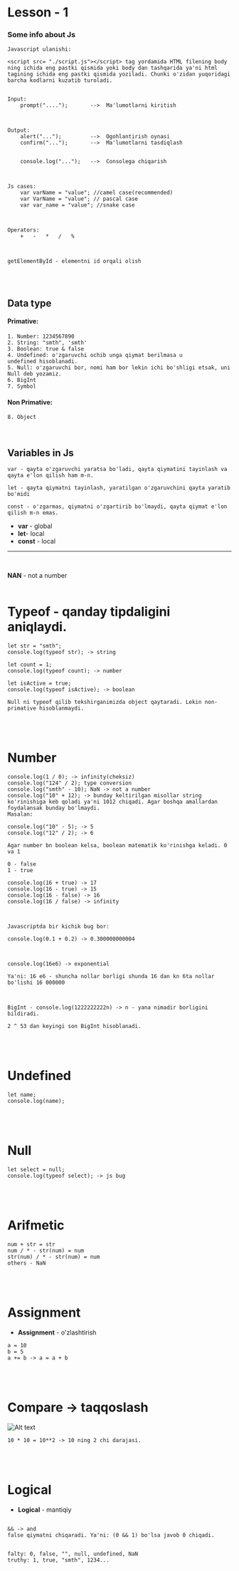 # Lesson - 1

### Some info about Js

    Javascript ulanishi:

    <script src= "./script.js"></script> tag yordamida HTML filening body ning ichida eng pastki qismida yoki body dan tashqarida ya'ni html tagining ichida eng pastki qismida yoziladi. Chunki o'zidan yuqoridagi barcha kodlarni kuzatib turoladi.

```

Input:
    prompt("....");       -->  Ma'lumotlarni kiritish



Output:
    alert("...");         -->  Ogohlantirish oynasi
    confirm("...");       -->  Ma'lumotlarni tasdiqlash


    console.log("...");   -->  Consolega chiqarish



Js cases:
    var varName = "value"; //camel case(recommended)
    var VarName = "value"; // pascal case
    var var_name = "value"; //snake case



Operators:
    +   -   *   /   %



getElementById - elementni id orqali olish


```

<br>

## Data type

#### Primative:

    1. Number: 1234567890
    2. String: "smth", 'smth'
    3. Boolean: true & false
    4. Undefined: o'zgaruvchi ochib unga qiymat berilmasa u       undefined hisoblanadi.
    5. Null: o'zgaruvchi bor, nomi ham bor lekin ichi bo'shligi etsak, uni Null deb yozamiz.
    6. BigInt
    7. Symbol

#### Non Primative:

    8. Object

<br>

## Variables in Js

```
var - qayta o'zgaruvchi yaratsa bo'ladi, qayta qiymatini tayinlash va qayta e'lon qilish ham m-n.

let - qayta qiymatni tayinlash, yaratilgan o'zgaruvchini qayta yaratib bo'midi

const - o'zgarmas, qiymatni o'zgartirib bo'lmaydi, qayta qiymat e'lon qilish m-n emas.
```

- **var** - global
- **let**- local
- **const** - local

---

<br>

**NAN** - not a number
<br>
<br>

# Typeof - qanday tipdaligini aniqlaydi.

```
let str = "smth";
console.log(typeof str); -> string

let count = 1;
console.log(typeof count); -> number

let isActive = true;
console.log(typeof isActive); -> boolean

Null ni typeof qilib tekshirganimizda object qaytaradi. Lekin non-primative hisoblanmaydi.

```

<br>
<br>

# Number

```
console.log(1 / 0); -> infinity(cheksiz)
console.log("124" / 2); type conversion
console.log("smth" - 10); NaN -> not a number
console.log("10" + 12); -> bunday keltirilgan misollar string ko'rinishiga keb qoladi ya'ni 1012 chiqadi. Agar boshqa amallardan foydalansak bunday bo'lmaydi.
Masalan:

console.log("10" - 5); -> 5
console.log("12" / 2); -> 6

Agar number bn boolean kelsa, boolean matematik ko'rinishga keladi. 0 va 1

0 - false
1 - true

console.log(16 + true) -> 17
console.log(16 - true) -> 15
console.log(16 - false) -> 16
console.log(16 / false) -> infinity



Javascriptda bir kichik bug bor:

console.log(0.1 + 0.2) -> 0.300000000004



console.log(16e6) -> exponential

Ya'ni: 16 e6 - shuncha nollar borligi shunda 16 dan kn 6ta nollar bo'lishi 16 000000



BigInt - console.log(1222222222n) -> n - yana nimadir borligini bildiradi.

2 ^ 53 dan keyingi son BigInt hisoblanadi.

```

<br>
<br>

# Undefined

```
let name;
console.log(name);
```

<br>
<br>

# Null

```
let select = null;
console.log(typeof select); -> js bug
```
<br>
<br>

# Arifmetic

```
num + str = str
num / * - str(num) = num
str(num) / * - str(num) = num
others - NaN
```

<br> <br>

# Assignment 
- __Assignment__ - o'zlashtirish

```
a = 10
b = 5
a += b -> a = a + b
```
<br> <br>

# Compare -> taqqoslash

![Alt text](image.png)

    10 * 10 = 10**2 -> 10 ning 2 chi darajasi.

<br>
<br>

# Logical 
- __Logical__ - mantiqiy

```

&& -> and 
false qiymatni chiqaradi. Ya'ni: (0 && 1) bo'lsa javob 0 chiqadi.


falty: 0, false, "", null, undefined, NaN
truthy: 1, true, "smth", 1234...  
```
